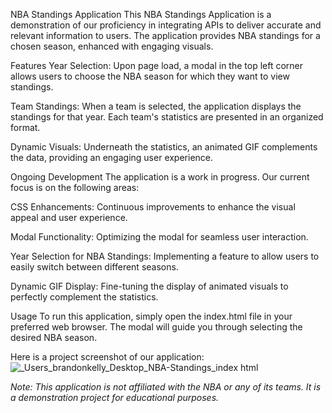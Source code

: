 NBA Standings Application
This NBA Standings Application is a demonstration of our proficiency in integrating APIs to deliver accurate and relevant information to users. The application provides NBA standings for a chosen season, enhanced with engaging visuals.

Features
Year Selection: Upon page load, a modal in the top left corner allows users to choose the NBA season for which they want to view standings.

Team Standings: When a team is selected, the application displays the standings for that year. Each team's statistics are presented in an organized format.

Dynamic Visuals: Underneath the statistics, an animated GIF complements the data, providing an engaging user experience.

Ongoing Development
The application is a work in progress. Our current focus is on the following areas:

CSS Enhancements: Continuous improvements to enhance the visual appeal and user experience.

Modal Functionality: Optimizing the modal for seamless user interaction.

Year Selection for NBA Standings: Implementing a feature to allow users to easily switch between different seasons.

Dynamic GIF Display: Fine-tuning the display of animated visuals to perfectly complement the statistics.

Usage
To run this application, simply open the index.html file in your preferred web browser. The modal will guide you through selecting the desired NBA season.

Here is a project screenshot of our application:![_Users_brandonkelly_Desktop_NBA-Standings_index html](https://github.com/bkness/jungle-map-api/assets/123907755/682710a2-8108-4fda-8169-d588e6253d76)


*Note: This application is not affiliated with the NBA or any of its teams. It is a demonstration project for educational purposes.*
